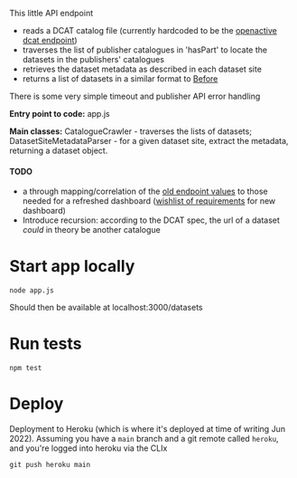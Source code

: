 This little API endpoint 
  * reads a DCAT catalog file (currently hardcoded to be the [openactive dcat endpoint](https://openactive.io/data-catalogs/data-catalog-collection.jsonld))
  * traverses the list of publisher catalogues in 'hasPart' to locate the datasets in the publishers' catalogues
  * retrieves the dataset metadata as described in each dataset site
  * returns a list of datasets in a similar format to [Before](https://openactive.io/datasets/directory.json)

There is some very simple timeout and publisher API error handling

**Entry point to code:** app.js

**Main classes:**  CatalogueCrawler - traverses the lists of datasets; DatasetSiteMetadataParser - for a given dataset site, extract the metadata, returning a dataset object.


#### TODO
- a through mapping/correlation of the [old endpoint values](https://openactive.io/datasets/directory.json) to those needed for a refreshed dashboard ([wishlist of requirements](https://github.com/openactive/status-page-redux) for new dashboard)
- Introduce recursion: according to the DCAT spec, the url of a dataset _could_ in theory be another catalogue

# Start app locally
```
node app.js
```
Should  then be available at localhost:3000/datasets

# Run tests
```
npm test
```

# Deploy
Deployment to Heroku (which is where it's deployed at time of writing Jun 2022). Assuming you have a `main` branch and a git remote called `heroku`, and you're logged into heroku via the CLIx
```
git push heroku main
```
